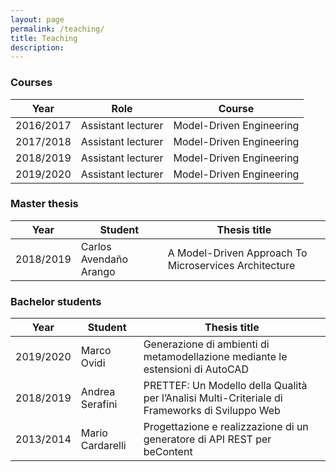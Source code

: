 ```yaml
---
layout: page
permalink: /teaching/
title: Teaching
description: 
---
```

### Courses

| Year      | Role               | Course                   |
|-----------|--------------------|--------------------------|
| 2016/2017 | Assistant lecturer | Model-Driven Engineering |
| 2017/2018 | Assistant lecturer | Model-Driven Engineering |
| 2018/2019 | Assistant lecturer | Model-Driven Engineering |
| 2019/2020 | Assistant lecturer | Model-Driven Engineering |

### Master thesis

| Year      | Student            | Thesis title                  |
|-----------|--------------------|--------------------------|
| 2018/2019 | Carlos Avendaño Arango | A Model-Driven Approach To Microservices Architecture |


### Bachelor students

| Year      | Student            | Thesis title                  |
|-----------|--------------------|--------------------------|
| 2019/2020 | Marco Ovidi | Generazione di ambienti di metamodellazione mediante le estensioni di AutoCAD |
| 2018/2019 | Andrea Serafini | PRETTEF: Un Modello della Qualità per l’Analisi Multi-Criteriale di Frameworks di Sviluppo Web|
| 2013/2014 | Mario Cardarelli | Progettazione e realizzazione di un generatore di API REST per beContent|